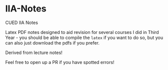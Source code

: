 # IIA-Notes
CUED IIA Notes

Latex PDF notes designed to aid revision for several courses I did in Third Year - you should be able to compile the `latex` if you want to do so, but you can also just download the pdfs if you prefer.

Derived from lecture notes!

Feel free to open up a PR if you have spotted errors!
